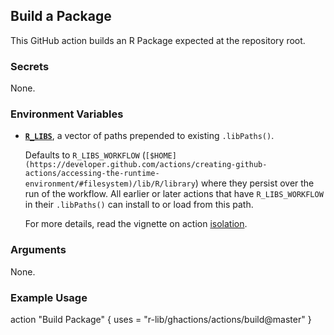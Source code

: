 ## Build a Package

This GitHub action builds an R Package expected at the repository root.

### Secrets

None.


### Environment Variables

- [**`R_LIBS`**](https://stat.ethz.ch/R-manual/R-devel/library/base/html/libPaths.html), a vector of paths prepended to existing `.libPaths()`.
    
    Defaults to `R_LIBS_WORKFLOW` (`[$HOME](https://developer.github.com/actions/creating-github-actions/accessing-the-runtime-environment/#filesystem)/lib/R/library`) where they persist over the run of the workflow.
    All earlier or later actions that have `R_LIBS_WORKFLOW` in their `.libPaths()` can install to or load from this path.
    
    For more details, read the vignette on action [isolation](/articles/isolation/).


### Arguments

None.


### Example Usage

action "Build Package" {
  uses = "r-lib/ghactions/actions/build@master"
}
